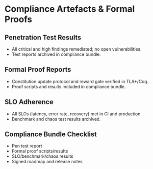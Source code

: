 # Compliance Artefacts & Formal Proofs

## Penetration Test Results
- All critical and high findings remediated; no open vulnerabilities.
- Test reports archived in compliance bundle.

## Formal Proof Reports
- Constitution update protocol and reward gate verified in TLA+/Coq.
- Proof scripts and results included in compliance bundle.

## SLO Adherence
- All SLOs (latency, error rate, recovery) met in CI and production.
- Benchmark and chaos test results archived.

## Compliance Bundle Checklist
- Pen test report
- Formal proof scripts/results
- SLO/benchmark/chaos results
- Signed roadmap and release notes
